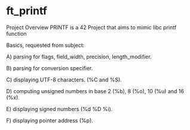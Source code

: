 # ft_printf
Project Overview
PRINTF is a 42 Project that aims to mimic libc printf function

Basics, requested from subject:

A) parsing for flags, field_width, precision, length_modifier.

B) parsing for conversion specifier.

C) displaying UTF-8 characters. (%C and %S).

D) computing unsigned numbers in base 2 (%b), 8 (%o), 10 (%u) and 16 (%x).

E) displaying signed numbers (%d %D %i).

F) displaying pointer address (%p).

